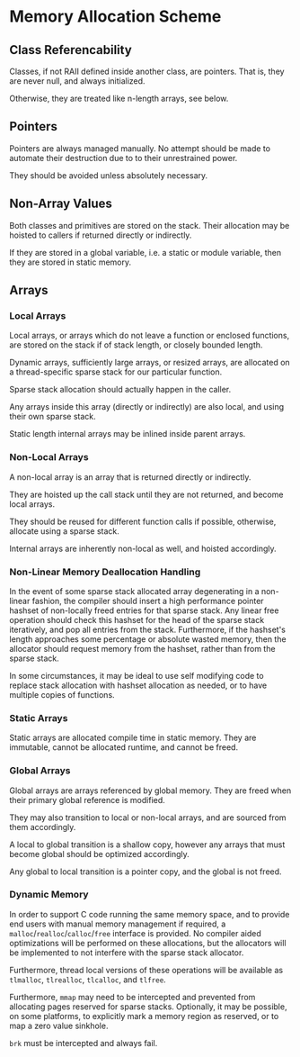 # Memory Allocation Scheme

## Class Referencability

Classes, if not RAII defined inside another class, are pointers. That is, they are never null, and always initialized.

Otherwise, they are treated like n-length arrays, see below.

## Pointers

Pointers are always managed manually. No attempt should be made to automate their destruction due to to their unrestrained power.

They should be avoided unless absolutely necessary.

## Non-Array Values

Both classes and primitives are stored on the stack. Their allocation may be hoisted to callers if returned directly or indirectly.

If they are stored in a global variable, i.e. a static or module variable, then they are stored in static memory.

## Arrays

### Local Arrays

Local arrays, or arrays which do not leave a function or enclosed functions, are stored on the stack if of stack length, or closely bounded length.

Dynamic arrays, sufficiently large arrays, or resized arrays, are allocated on a thread-specific sparse stack for our particular function.

Sparse stack allocation should actually happen in the caller.

Any arrays inside this array (directly or indirectly) are also local, and using their own sparse stack.

Static length internal arrays may be inlined inside parent arrays.

### Non-Local Arrays

A non-local array is an array that is returned directly or indirectly. 

They are hoisted up the call stack until they are not returned, and become local arrays.

They should be reused for different function calls if possible, otherwise, allocate using a sparse stack.

Internal arrays are inherently non-local as well, and hoisted accordingly.

### Non-Linear Memory Deallocation Handling

In the event of some sparse stack allocated array degenerating in a non-linear fashion, the compiler should insert a high performance pointer hashset of non-locally freed entries for that sparse stack. Any linear free operation should check this hashset for the head of the sparse stack iteratively, and pop all entries from the stack. Furthermore, if the hashset's length approaches some percentage or absolute wasted memory, then the allocator should request memory from the hashset, rather than from the sparse stack.

In some circumstances, it may be ideal to use self modifying code to replace stack allocation with hashset allocation as needed, or to have multiple copies of functions.

### Static Arrays

Static arrays are allocated compile time in static memory. They are immutable, cannot be allocated runtime, and cannot be freed.

### Global Arrays

Global arrays are arrays referenced by global memory. They are freed when their primary global reference is modified.

They may also transition to local or non-local arrays, and are sourced from them accordingly.

A local to global transition is a shallow copy, however any arrays that must become global should be optimized accordingly.

Any global to local transition is a pointer copy, and the global is not freed.

### Dynamic Memory

In order to support C code running the same memory space, and to provide end users with manual memory management if required, a `malloc`/`realloc`/`calloc`/`free` interface is provided. No compiler aided optimizations will be performed on these allocations, but the allocators will be implemented to not interfere with the sparse stack allocator.

Furthermore, thread local versions of these operations will be available as `tlmalloc`, `tlrealloc`, `tlcalloc`, and `tlfree`.

Furthermore, `mmap` may need to be intercepted and prevented from allocating pages reserved for sparse stacks. Optionally, it may be possible, on some platforms, to explicitly mark a memory region as reserved, or to map a zero value sinkhole.

`brk` must be intercepted and always fail.